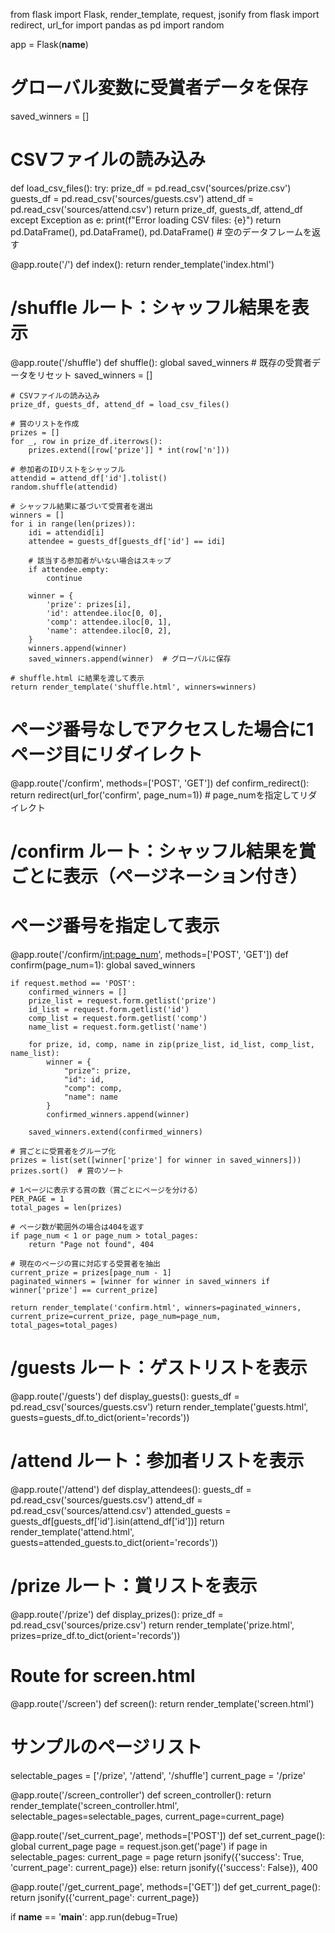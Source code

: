from flask import Flask, render_template, request, jsonify
from flask import redirect, url_for
import pandas as pd
import random

app = Flask(__name__)

# グローバル変数に受賞者データを保存
saved_winners = []

# CSVファイルの読み込み
def load_csv_files():
    try:
        prize_df = pd.read_csv('sources/prize.csv')
        guests_df = pd.read_csv('sources/guests.csv')
        attend_df = pd.read_csv('sources/attend.csv')
        return prize_df, guests_df, attend_df
    except Exception as e:
        print(f"Error loading CSV files: {e}")
        return pd.DataFrame(), pd.DataFrame(), pd.DataFrame()  # 空のデータフレームを返す

@app.route('/')
def index():
    return render_template('index.html')

# /shuffle ルート：シャッフル結果を表示
@app.route('/shuffle')
def shuffle():
    global saved_winners  # 既存の受賞者データをリセット
    saved_winners = []

    # CSVファイルの読み込み
    prize_df, guests_df, attend_df = load_csv_files()

    # 賞のリストを作成
    prizes = []
    for _, row in prize_df.iterrows():
        prizes.extend([row['prize']] * int(row['n']))

    # 参加者のIDリストをシャッフル
    attendid = attend_df['id'].tolist()
    random.shuffle(attendid)

    # シャッフル結果に基づいて受賞者を選出
    winners = []
    for i in range(len(prizes)):
        idi = attendid[i]
        attendee = guests_df[guests_df['id'] == idi]
        
        # 該当する参加者がいない場合はスキップ
        if attendee.empty:
            continue
        
        winner = {
            'prize': prizes[i],
            'id': attendee.iloc[0, 0],
            'comp': attendee.iloc[0, 1],
            'name': attendee.iloc[0, 2],
        }
        winners.append(winner)
        saved_winners.append(winner)  # グローバルに保存

    # shuffle.html に結果を渡して表示
    return render_template('shuffle.html', winners=winners)




# ページ番号なしでアクセスした場合に1ページ目にリダイレクト
@app.route('/confirm', methods=['POST', 'GET'])
def confirm_redirect():
    return redirect(url_for('confirm', page_num=1))  # page_numを指定してリダイレクト



# /confirm ルート：シャッフル結果を賞ごとに表示（ページネーション付き）
# ページ番号を指定して表示
@app.route('/confirm/<int:page_num>', methods=['POST', 'GET'])
def confirm(page_num=1):
    global saved_winners

    if request.method == 'POST':
        confirmed_winners = []
        prize_list = request.form.getlist('prize')
        id_list = request.form.getlist('id')
        comp_list = request.form.getlist('comp')
        name_list = request.form.getlist('name')

        for prize, id, comp, name in zip(prize_list, id_list, comp_list, name_list):
            winner = {
                "prize": prize,
                "id": id,
                "comp": comp,
                "name": name
            }
            confirmed_winners.append(winner)

        saved_winners.extend(confirmed_winners)

    # 賞ごとに受賞者をグループ化
    prizes = list(set([winner['prize'] for winner in saved_winners]))
    prizes.sort()  # 賞のソート

    # 1ページに表示する賞の数（賞ごとにページを分ける）
    PER_PAGE = 1
    total_pages = len(prizes)

    # ページ数が範囲外の場合は404を返す
    if page_num < 1 or page_num > total_pages:
        return "Page not found", 404

    # 現在のページの賞に対応する受賞者を抽出
    current_prize = prizes[page_num - 1]
    paginated_winners = [winner for winner in saved_winners if winner['prize'] == current_prize]

    return render_template('confirm.html', winners=paginated_winners, current_prize=current_prize, page_num=page_num, total_pages=total_pages)



# /guests ルート：ゲストリストを表示
@app.route('/guests')
def display_guests():
    guests_df = pd.read_csv('sources/guests.csv')
    return render_template('guests.html', guests=guests_df.to_dict(orient='records'))

# /attend ルート：参加者リストを表示
@app.route('/attend')
def display_attendees():
    guests_df = pd.read_csv('sources/guests.csv')
    attend_df = pd.read_csv('sources/attend.csv')
    attended_guests = guests_df[guests_df['id'].isin(attend_df['id'])]
    return render_template('attend.html', guests=attended_guests.to_dict(orient='records'))

# /prize ルート：賞リストを表示
@app.route('/prize')
def display_prizes():
    prize_df = pd.read_csv('sources/prize.csv')
    return render_template('prize.html', prizes=prize_df.to_dict(orient='records'))

# Route for screen.html
@app.route('/screen')
def screen():
    return render_template('screen.html')

# サンプルのページリスト
selectable_pages = ['/prize', '/attend', '/shuffle']
current_page = '/prize'

@app.route('/screen_controller')
def screen_controller():
    return render_template('screen_controller.html', selectable_pages=selectable_pages, current_page=current_page)

@app.route('/set_current_page', methods=['POST'])
def set_current_page():
    global current_page
    page = request.json.get('page')
    if page in selectable_pages:
        current_page = page
        return jsonify({'success': True, 'current_page': current_page})
    else:
        return jsonify({'success': False}), 400

@app.route('/get_current_page', methods=['GET'])
def get_current_page():
    return jsonify({'current_page': current_page})


if __name__ == '__main__':
    app.run(debug=True)
